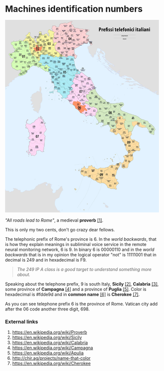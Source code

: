 # Machines identification numbers 

![Italian prefix](../Images/80521461_10221779765545921_1397533786333249536_o.jpg)

*"All roads lead to Rome"*, a medieval **proverb** [[1]](https://en.wikipedia.org/wiki/Proverb). 

This is only my two cents, don't go crazy dear fellows. 

The telephonic prefix of Rome's province is 6. In the *world backwards*, that is how they explain meanings in subliminal voice service in the remote neural monitoring network, 6 is 9. In binary 6 is 00000110 and in the *world backwards* that is in my opinion the logical operator "not" is 11111001 that in decimal is 249 and in hexadecimal is F9. 

> *The 249 IP A class is a good target to understand something more about.*

Speaking about the telephone prefix, 9 is south Italy, **Sicily** [[2]](https://en.wikipedia.org/wiki/Sicily), **Calabria** [[3]](https://en.wikipedia.org/wiki/Calabria), some province of **Campagna** [[4]](https://en.wikipedia.org/wiki/Campagna) and a province of **Puglia** [[5]](https://en.wikipedia.org/wiki/Apulia). Color is hexadecimal is #fdde9d and in **common name** [[6]](http://chir.ag/projects/name-that-color) is **Cherokee** [[7]](https://en.wikipedia.org/wiki/Cherokee).

As you can see telephone prefix 6 is the province of Rome. Vatican city add after the 06 code another three digit, 698. 



### External links

1. https://en.wikipedia.org/wiki/Proverb
2. https://en.wikipedia.org/wiki/Sicily
3. https://en.wikipedia.org/wiki/Calabria
4. https://en.wikipedia.org/wiki/Campagna
5. https://en.wikipedia.org/wiki/Apulia
6. http://chir.ag/projects/name-that-color
7. https://en.wikipedia.org/wiki/Cherokee

